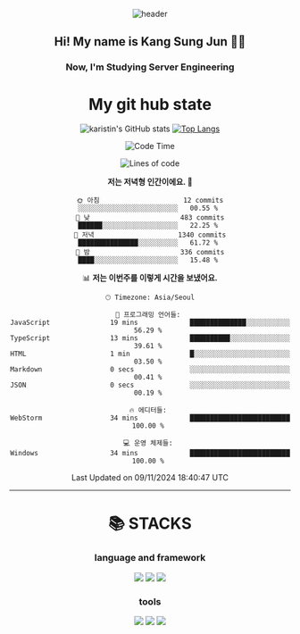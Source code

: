 <div align="center">
  
![header](https://capsule-render.vercel.app/api?type=waving&color=auto&height=300&section=header&text=Welcome&fontSize=90)
  <h2 align-"center"> Hi! My name is Kang Sung Jun 👋👋</h2>
  <h3 align="center"> Now, I'm Studying Server Engineering </h3>


  # My git hub state
  
![karistin's GitHub stats](https://github-readme-stats.vercel.app/api?username=karistin&show_icons=true&theme=dracula)
[![Top Langs](https://github-readme-stats.vercel.app/api/top-langs/?username=karistin&layout=compact)](https://github.com/karistin/github-readme-stats)
 
  
 <!--START_SECTION:waka-->
![Code Time](http://img.shields.io/badge/Code%20Time-745%20hrs%2016%20mins-blue)

![Lines of code](https://img.shields.io/badge/%EC%A0%80%EB%8A%94%20%EC%97%AC%ED%83%9C%EA%B9%8C%EC%A7%80%20-1.2%20million%20%EC%A4%84%EC%9D%98%20%EC%BD%94%EB%93%9C%EB%A5%BC%20%EC%9E%91%EC%84%B1%ED%96%88%EC%96%B4%EC%9A%94.-blue)

**저는 저녁형 인간이에요. 🦉** 

```text
🌞 아침                     12 commits          ░░░░░░░░░░░░░░░░░░░░░░░░░   00.55 % 
🌆 낮　                     483 commits         ██████░░░░░░░░░░░░░░░░░░░   22.25 % 
🌃 저녁                     1340 commits        ███████████████░░░░░░░░░░   61.72 % 
🌙 밤　                     336 commits         ████░░░░░░░░░░░░░░░░░░░░░   15.48 % 
```


📊 **저는 이번주를 이렇게 시간을 보냈어요.** 

```text
🕑︎ Timezone: Asia/Seoul

💬 프로그래밍 언어들: 
JavaScript               19 mins             ██████████████░░░░░░░░░░░   56.29 % 
TypeScript               13 mins             ██████████░░░░░░░░░░░░░░░   39.61 % 
HTML                     1 min               █░░░░░░░░░░░░░░░░░░░░░░░░   03.50 % 
Markdown                 0 secs              ░░░░░░░░░░░░░░░░░░░░░░░░░   00.41 % 
JSON                     0 secs              ░░░░░░░░░░░░░░░░░░░░░░░░░   00.19 % 

🔥 에디터들: 
WebStorm                 34 mins             █████████████████████████   100.00 % 

💻 운영 체제들: 
Windows                  34 mins             █████████████████████████   100.00 % 
```


 Last Updated on 09/11/2024 18:40:47 UTC
<!--END_SECTION:waka-->

  
  ---
   # 📚 STACKS
  ### language and framework
  <img src="https://img.shields.io/badge/java-007396?style=for-the-badge&logo=java&logoColor=white">
  <img src="https://img.shields.io/badge/python-3776AB?style=for-the-badge&logo=python&logoColor=white">
  <img src="https://img.shields.io/badge/springboot-6DB33F?style=for-the-badge&logo=springboot&logoColor=white">
  
  ### tools
  <img src="https://img.shields.io/badge/git-F05032?style=for-the-badge&logo=git&logoColor=white">
  <img src="https://img.shields.io/badge/mysql-4479A1?style=for-the-badge&logo=mysql&logoColor=white">
  <img src="https://img.shields.io/badge/gradle-02303A?style=for-the-badge&logo=gradle&logoColor=white">
</div>
  
